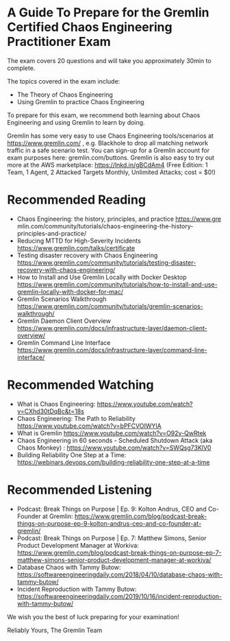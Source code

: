 # A Guide To Prepare for the Gremlin Certified Chaos Engineering Practitioner Exam 

The exam covers 20 questions and will take you approximately 30min to complete. 

The topics covered in the exam include:

* The Theory of Chaos Engineering
* Using Gremlin to practice Chaos Engineering 

To prepare for this exam, we recommend both learning about Chaos Engineering and using Gremlin to learn by doing. 

Gremlin has some very easy to use Chaos Engineering tools/scenarios at https://www.gremlin.com/ , e.g. Blackhole to drop all matching network traffic in a safe scenario test. You can sign-up for a Gremlin account for exam purposes here: gremlin.com/buttons.  Gremlin is also easy to try out more at the AWS marketplace: https://lnkd.in/gBCdAm4 (Free Edition: 1 Team, 1 Agent, 2 Attacked Targets Monthly, Unlimited Attacks; cost = $0!)


# Recommended Reading 

* Chaos Engineering: the history, principles, and practice https://www.gre mlin.com/community/tutorials/chaos-engineering-the-history-principles-and-practice/
* Reducing MTTD for High-Severity Incidents https://www.gremlin.com/talks/certificate 
* Testing disaster recovery with Chaos Engineering https://www.gremlin.com/community/tutorials/testing-disaster-recovery-with-chaos-engineering/ 
* How to Install and Use Gremlin Locally with Docker Desktop https://www.gremlin.com/community/tutorials/how-to-install-and-use-gremlin-locally-with-docker-for-mac/
* Gremlin Scenarios Walkthrough https://www.gremlin.com/community/tutorials/gremlin-scenarios-walkthrough/
* Gremlin Daemon Client Overview https://www.gremlin.com/docs/infrastructure-layer/daemon-client-overview/
* Gremlin Command Line Interface https://www.gremlin.com/docs/infrastructure-layer/command-line-interface/ 

#  Recommended Watching 
* What is Chaos Engineering: https://www.youtube.com/watch?v=CXhd30tDqBc&t=18s 
* Chaos Engineering: The Path to Reliability https://www.youtube.com/watch?v=bPFCVOIWYlA 
* What is Gremlin https://www.youtube.com/watch?v=O92v-QwRtek 
* Chaos Engineering in 60 seconds - Scheduled Shutdown Attack (aka Chaos Monkey) : https://www.youtube.com/watch?v=SWQsg73KlV0 
* Building Reliability One Step at a Time: https://webinars.devops.com/building-reliability-one-step-at-a-time 

# Recommended Listening 
* Podcast: Break Things on Purpose | Ep. 9: Kolton Andrus, CEO and Co-Founder at Gremlin: https://www.gremlin.com/blog/podcast-break-things-on-purpose-ep-9-kolton-andrus-ceo-and-co-founder-at-gremlin/ 
* Podcast: Break Things on Purpose | Ep. 7: Matthew Simons, Senior Product Development Manager at Workiva: https://www.gremlin.com/blog/podcast-break-things-on-purpose-ep-7-matthew-simons-senior-product-development-manager-at-workiva/ 
* Database Chaos with Tammy Butow: https://softwareengineeringdaily.com/2018/04/10/database-chaos-with-tammy-butow/ 
* Incident Reproduction with Tammy Butow: https://softwareengineeringdaily.com/2019/10/16/incident-reproduction-with-tammy-butow/ 

We wish you the best of luck preparing for your examination! 

Reliably Yours, 
The Gremlin Team
